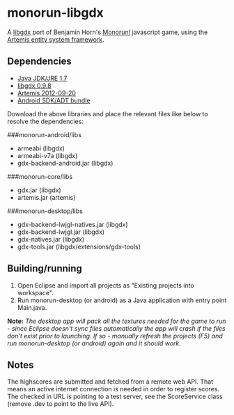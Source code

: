 monorun-libgdx
==============

A [libgdx](http://libgdx.badlogicgames.com) port of Benjamin Horn's [Monorun!](https://github.com/beije/monorun) javascript game, using the [Artemis entity system framework](http://gamadu.com/artemis/index.html).

Dependencies
------------
* [Java JDK/JRE 1.7](http://www.oracle.com/technetwork/java/javase/downloads/jdk7-downloads-1880260.html)
* [libgdx 0.9.8](https://code.google.com/p/libgdx/downloads/list)
* [Artemis 2012-09-20](http://gamadu.com/artemis/download.html)
* [Android SDK/ADT bundle](http://developer.android.com/sdk/index.html)

Download the above libraries and place the relevant files like below to resolve the dependencies:

###monorun-android/libs
* armeabi (libgdx)
* armeabi-v7a (libgdx)
* gdx-backend-android.jar (libgdx)
 
###monorun-core/libs
* gdx.jar (libgdx)
* artemis.jar (artemis)

###monorun-desktop/libs
* gdx-backend-lwjgl-natives.jar (libgdx)
* gdx-backend-lwjgl.jar (libgdx)
* gdx-natives.jar (libgdx)
* gdx-tools.jar (libgdx/extensions/gdx-tools)

Building/running
----------------
1. Open Eclipse and import all projects as "Existing projects into workspace".
2. Run monorun-desktop (or android) as a Java application with entry point Main.java.

**Note:** *The desktop app will pack all the textures needed for the game to run - since Eclipse doesn't sync files automatically the app will crash if the files don't exist prior to launching. If so - manually refresh the projects (F5) and run monorun-desktop (or android) again and it should work.*

Notes
-----
The highscores are submitted and fetched from a remote web API. That means an active internet connection is needed in order to register scores. The checked in URL is pointing to a test server, see the ScoreService class (remove .dev to point to the live API).

